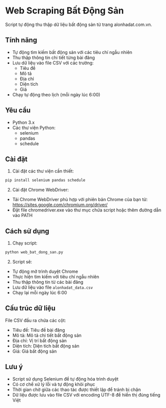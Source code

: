 # Web Scraping Bất Động Sản

Script tự động thu thập dữ liệu bất động sản từ trang alonhadat.com.vn.

## Tính năng

- Tự động tìm kiếm bất động sản với các tiêu chí ngẫu nhiên
- Thu thập thông tin chi tiết từng bài đăng
- Lưu dữ liệu vào file CSV với các trường:
  - Tiêu đề
  - Mô tả
  - Địa chỉ
  - Diện tích
  - Giá
- Chạy tự động theo lịch (mỗi ngày lúc 6:00)

## Yêu cầu

- Python 3.x
- Các thư viện Python:
  - selenium
  - pandas
  - schedule

## Cài đặt

1. Cài đặt các thư viện cần thiết:
```bash
pip install selenium pandas schedule
```

2. Cài đặt Chrome WebDriver:
- Tải Chrome WebDriver phù hợp với phiên bản Chrome của bạn từ: https://sites.google.com/chromium.org/driver/
- Đặt file chromedriver.exe vào thư mục chứa script hoặc thêm đường dẫn vào PATH

## Cách sử dụng

1. Chạy script:
```bash
python web_bat_dong_san.py
```

2. Script sẽ:
- Tự động mở trình duyệt Chrome
- Thực hiện tìm kiếm với tiêu chí ngẫu nhiên
- Thu thập thông tin từ các bài đăng
- Lưu dữ liệu vào file `alonhadat_data.csv`
- Chạy lại mỗi ngày lúc 6:00

## Cấu trúc dữ liệu

File CSV đầu ra chứa các cột:
- Tiêu đề: Tiêu đề bài đăng
- Mô tả: Mô tả chi tiết bất động sản
- Địa chỉ: Vị trí bất động sản
- Diện tích: Diện tích bất động sản
- Giá: Giá bất động sản

## Lưu ý

- Script sử dụng Selenium để tự động hóa trình duyệt
- Có cơ chế xử lý lỗi và tự động khôi phục
- Thời gian chờ giữa các thao tác được thiết lập để tránh bị chặn
- Dữ liệu được lưu vào file CSV với encoding UTF-8 để hiển thị đúng tiếng Việt 